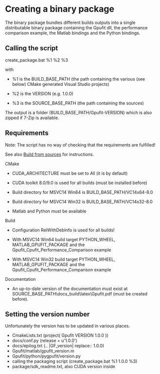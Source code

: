 # Creating a binary package

The binary package bundles different builds outputs into a single distributable binary package containing the Gpufit dll,
the performance comparison example, the Matlab bindings and the Python bindings.

## Calling the script

create_package.bat %1 %2 %3

with 

- %1 is the BUILD_BASE_PATH (the path containing the various (see below) CMake generated Visual Studio projects)

- %2 is the VERSION (e.g. 1.0.0)

- %3 is the SOURCE_BASE_PATH (the path containing the sources)

The output is a folder (BUILD_BASE_PATH/Gpufit-VERSION) which is also zipped if 7-Zip is available.

## Requirements

Note: The script has no way of checking that the requirements are fulfilled!

See also [Build from sources](http://Gpufit.readthedocs.io/en/latest/installation.html#build-from-sources) for instructions.

CMake

- CUDA_ARCHITECTURE must be set to All (it is by default)

- CUDA toolkit 8.0/9.0 is used for all builds (must be installed before)

- Build directory for MSVC14 Win64 is BUILD_BASE_PATH/VC14x64-8.0

- Build directory for MSVC14 Win32 is BUILD_BASE_PATH/VC14x32-8.0

- Matlab and Python must be available

Build

- Configuration RelWithDebInfo is used for all builds!

- With MSVC14 Win64 build target PYTHON_WHEEL, MATLAB_GPUFIT_PACKAGE and the Gpufit_Cpufit_Performance_Comparison example

- With MSVC14 Win32 build target PYTHON_WHEEL, MATLAB_GPUFIT_PACKAGE and the Gpufit_Cpufit_Performance_Comparison example

Documentation

- An up-to-date version of the documentation must exist at SOURCE_BASE_PATH\docs\_build\latex\Gpufit.pdf (must be created before).

## Setting the version number

Unfortunately the version has to be updated in various places.

- CmakeLists.txt (project( Gpufit VERSION 1.0.0 ))
- docs/conf.py (release = u'1.0.0')
- docs/epilog.txt (.. |GF_version| replace:: 1.0.0)
- Gpufit/matlab/gpufit_version.m 
- Gpufit/python/pygpufit/version.py
- calling the packaging script (create_package.bat %1 1.0.0 %3)
- package/sdk_readme.txt, also CUDA version inside
